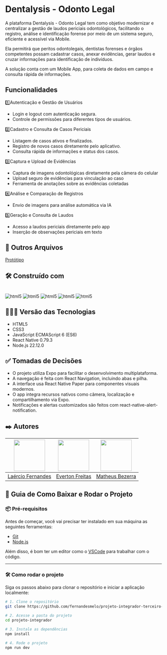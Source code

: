 # Dentalysis - Odonto Legal
A plataforma Dentalysis - Odonto Legal tem como objetivo modernizar e centralizar a gestão de laudos periciais odontológicos, facilitando o
registro, análise e identificação forense por meio de um sistema seguro, eficiente e acessível via Mobile.

Ela permitirá que peritos odontolegais, dentistas forenses e órgãos competentes possam cadastrar casos, anexar
evidências, gerar laudos e cruzar informações para identificação de indivíduos.

A solução conta com um Mobile App, para coleta de dados em campo e consulta rápida de informações.








## Funcionalidades 
1️⃣Autenticação e Gestão de Usuários
* Login e logout com autenticação segura.
* Controle de permissões para diferentes tipos de usuários.

2️⃣Cadastro e Consulta de Casos Periciais
* Listagem de casos ativos e finalizados.
* Registro de novos casos diretamente pelo aplicativo.
* Consulta rápida de informações e status dos casos.

3️⃣Captura e Upload de Evidências
* Captura de imagens odontológicas diretamente pela câmera do celular
* Upload seguro de evidências para vinculação ao caso
* Ferramenta de anotações sobre as evidências coletadas
  
4️⃣Análise e Comparação de Registros
* Envio de imagens para análise automática via IA

5️⃣Geração e Consulta de Laudos
* Acesso a laudos periciais diretamente pelo app
* Inserção de observações periciais em texto
  
## 📂 Outros Arquivos 

[Protótipo](https://www.figma.com/design/MhoTKTcHCF9XDVuho0JiqZ/Prot%C3%B3tipo-PI-M)

## 🛠️ Construído com

<div style="display: inline-block"><br/>
  <img align="center" alt="html5" src="https://img.shields.io/badge/HTML5-E34F26?style=for-the-badge&logo=html5&logoColor=white" /> 
  <img align="center" alt="html5" src="https://img.shields.io/badge/CSS3-1572B6?style=for-the-badge&logo=css3&logoColor=white" />
  <img align="center" alt="html5" src="https://img.shields.io/badge/JavaScript-F7DF1E?style=for-the-badge&logo=javascript&logoColor=black" />
  <img align="center" alt="html5" src="https://img.shields.io/badge/React_Native-20232A?style=for-the-badge&logo=react&logoColor=61DAFB" />
  <img align="center" alt="html5" src="https://img.shields.io/badge/Node.js-43853D?style=for-the-badge&logo=node.js&logoColor=white" />
</div><br/>

## 👨🏽‍💻 Versão das Tecnologias

* HTML5
* CSS3
* JavaScript ECMAScript 6 (ES6)
* React Native 0.79.3
* Node.js 22.12.0

## ✅ Tomadas de Decisões
* O projeto utiliza Expo para facilitar o desenvolvimento multiplataforma.
* A navegação é feita com React Navigation, incluindo abas e pilha.
* A interface usa React Native Paper para componentes visuais modernos.
* O app integra recursos nativos como câmera, localização e compartilhamento via Expo.
* Notificações e alertas customizados são feitos com react-native-alert-notification.

## ✒️ Autores

| <img src="https://github.com/fernandesmelo/carona-solidaria/assets/113717317/1d3daac1-3d6a-40d6-b755-09d583ce392f" width="100" height="100" /> | <img src="https://github.com/user-attachments/assets/82c3a928-18b1-4fba-95a5-b3988d7a2ee0" width="100" height="100" /> | <img src="https://github.com/user-attachments/assets/db9cc241-da0f-4df7-8f17-5a6baebdccab" width="100" height="100" /> |
|:-------------------------------------------------------:|:-------------------------------------------------------:|:-------------------------------------------------------:|
| [Laércio Fernandes](https://www.linkedin.com/in/laercio-fernandes/) | [Everton Freitas](https://www.linkedin.com/in/everton-freitas-a54a45300/) | [Matheus Bezerra](https://www.linkedin.com/in/matheus-bzrr/) | 

## 🚀 Guia de Como Baixar e Rodar o Projeto

### 📦 Pré-requisitos

Antes de começar, você vai precisar ter instalado em sua máquina as seguintes ferramentas:

- [Git](https://git-scm.com)
- [Node.js](https://nodejs.org)

Além disso, é bom ter um editor como o [VSCode](https://code.visualstudio.com/) para trabalhar com o código.

---

### 🛠️ Como rodar o projeto

Siga os passos abaixo para clonar o repositório e iniciar a aplicação localmente:

```bash
# 1. Clone o repositório
git clone https://github.com/fernandesmelo/projeto-integrador-terceiro-periodo.git

# 2. Acesse a pasta do projeto
cd projeto-integrador

# 3. Instale as dependências
npm install

# 4. Rode o projeto
npm run dev
